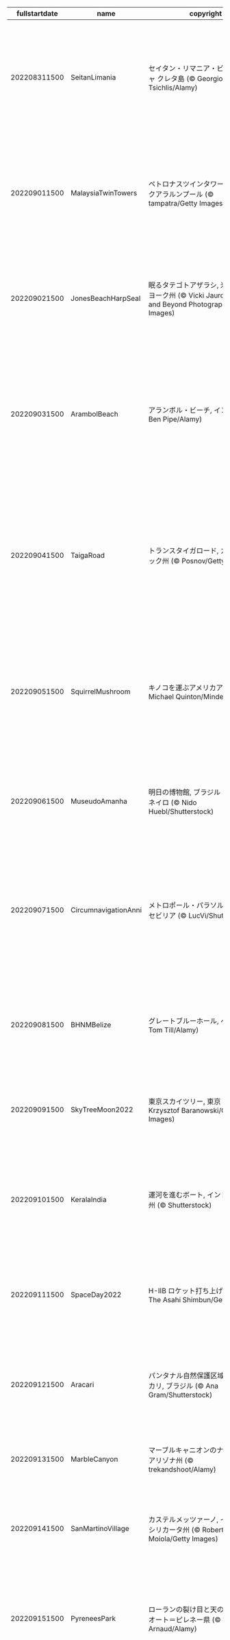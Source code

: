 |fullstartdate|name|copyright|title|image|
|--|--|--|--|--|
202208311500|SeitanLimania|セイタン・リマニア・ビーチ, ギリシャ クレタ島 (© Georgios Tsichlis/Alamy)|クレタ島の隠れ家ビーチ|![](/ja-JP/2022/09/202208311500SeitanLimania.jpg)|
202209011500|MalaysiaTwinTowers|ペトロナスツインタワー, マレーシア クアラルンプール (© tampatra/Getty Images)|マレーシアの双子タワー|![](/ja-JP/2022/09/202209011500MalaysiaTwinTowers.jpg)|
202209021500|JonesBeachHarpSeal|眠るタテゴトアザラシ, 米国 ニューヨーク州  (© Vicki Jauron, Babylon and Beyond Photography/Getty Images)|今日は秋の睡眠の日|![](/ja-JP/2022/09/202209021500JonesBeachHarpSeal.jpg)|
202209031500|ArambolBeach|アランボル・ビーチ, インド ゴア (© Ben Pipe/Alamy)|インド、ゴアのビーチリゾート|![](/ja-JP/2022/09/202209031500ArambolBeach.jpg)|
202209041500|TaigaRoad|トランスタイガロード, カナダ ケベック州 (© Posnov/Getty Images)|カナダのトランスタイガロード|![](/ja-JP/2022/09/202209041500TaigaRoad.jpg)|
202209051500|SquirrelMushroom|キノコを運ぶアメリカアカリス  (© Michael Quinton/Minden Pictures)|キノコを運ぶアメリカアカリス|![](/ja-JP/2022/09/202209051500SquirrelMushroom.jpg)|
202209061500|MuseudoAmanha|明日の博物館, ブラジル リオデジャネイロ (© Nido Huebl/Shutterstock)|ブラジル独立 200 周年|![](/ja-JP/2022/09/202209061500MuseudoAmanha.jpg)|
202209071500|CircumnavigationAnni|メトロポール・パラソル, スペイン セビリア (© LucVi/Shutterstock)|マゼランの世界周航 500 周年|![](/ja-JP/2022/09/202209071500CircumnavigationAnni.jpg)|
202209081500|BHNMBelize|グレートブルーホール, ベリーズ (© Tom Till/Alamy)|グレートブルーホール|![](/ja-JP/2022/09/202209081500BHNMBelize.jpg)|
202209091500|SkyTreeMoon2022|東京スカイツリー, 東京 墨田区 (© Krzysztof Baranowski/Getty Images)|今日は十五夜|![](/ja-JP/2022/09/202209091500SkyTreeMoon2022.jpg)|
202209101500|KeralaIndia|運河を進むボート, インド ケーララ州 (© Shutterstock)|バックウォータークルーズ|![](/ja-JP/2022/09/202209101500KeralaIndia.jpg)|
202209111500|SpaceDay2022|H-IIB ロケット打ち上げ, 鹿児島 (© The Asahi Shimbun/Getty Images)|今日は宇宙の日|![](/ja-JP/2022/09/202209111500SpaceDay2022.jpg)|
202209121500|Aracari|パンタナル自然保護区域の栗耳アラカリ, ブラジル (© Ana Gram/Shutterstock)|生物の楽園パンタナル|![](/ja-JP/2022/09/202209121500Aracari.jpg)|
202209131500|MarbleCanyon|マーブルキャニオンのナバホ橋, 米国 アリゾナ州 (© trekandshoot/Alamy)|ナバホ橋|![](/ja-JP/2022/09/202209131500MarbleCanyon.jpg)|
202209141500|SanMartinoVillage|カステルメッツァーノ, イタリア バシリカータ州 (© Roberto Moiola/Getty Images)|カステルメッツァーノ|![](/ja-JP/2022/09/202209141500SanMartinoVillage.jpg)|
202209151500|PyreneesPark|ローランの裂け目と天の川, フランス オート＝ピレネー県 (© SPANI Arnaud/Alamy)|ローランの裂け目|![](/ja-JP/2022/09/202209151500PyreneesPark.jpg)|
202209161500|Wellenflug|オクトーバーフェスト, ドイツ ミュンヘン (© Karl-Josef Hildenbrand/Getty Images)|ドイツのオクトーバーフェスト|![](/ja-JP/2022/09/202209161500Wellenflug.jpg)|
202209171500|ArashiyamaBamboo|竹林の小径, 京都 嵐山 (© Razvan Ciuca/Getty Images)|今日は世界竹の日|![](/ja-JP/2022/09/202209171500ArashiyamaBamboo.jpg)|
202209181500|OldOwl2022|樹木に溶け込むフクロウ (© Shin Yoshino/Minden)|今日は敬老の日|![](/ja-JP/2022/09/202209181500OldOwl2022.jpg)|
202209191500|SitkaOtters|ラッコの群れ, 米国 アラスカ州 (© Robert Harding/Offset/Shutterstock)|今週はラッコ啓蒙週間|![](/ja-JP/2022/09/202209191500SitkaOtters.jpg)|
202209201500|PWPeaceDoves|”Peace Doves” ピーター・ウォーカー,  イギリス リヴァプール (© PAUL ELLIS/AFP via Getty Images)|今日は国際平和デー|![](/ja-JP/2022/09/202209201500PWPeaceDoves.jpg)|
202209211500|RhinocerosUnicornis|インドサイ, インド アッサム州 (© Robert Harding World Imagery/Shutterstock)|今日は世界サイの日|![](/ja-JP/2022/09/202209211500RhinocerosUnicornis.jpg)|
202209221500|LastDollarRoad|アスペンの紅葉 ラストダラーロード, 米国 コロラド州 (© Grant Ordelheide/Tandem Stills + Motion)|今日は秋分の日|![](/ja-JP/2022/09/202209221500LastDollarRoad.jpg)|
202209231500|DarkSkyAcadia|アーカディア国立公園の夜空に架かる天の川, 米国 メイン州 (© Harry Collins/Getty Images)|アーカディア国立公園|![](/ja-JP/2022/09/202209231500DarkSkyAcadia.jpg)|
202209241500|AmazonMangroves|空から見たベレン, ブラジル (© Curioso.Photography/Shutterstock)|今日は世界川の日|![](/ja-JP/2022/09/202209241500AmazonMangroves.jpg)|
202209251500|SusitnaRiver|スシトナ川、カリブーのカップル, 米国 アラスカ州 (© Tim Plowden/Alamy)|スシトナ川|![](/ja-JP/2022/09/202209251500SusitnaRiver.jpg)|
202209261500|YellowstoneUGB|イエローストーン国立公園, 米国 (© Ray Urner/Tandem Stills + Motion)|イエローストーン国立公園|![](/ja-JP/2022/09/202209261500YellowstoneUGB.jpg)|
202209271500|FosterCoveredBridge|フォスターの屋根付き橋, 米国 バーモント州 (© Alan Majchrowicz/Getty Images)|フォスターの屋根付き橋|![](/ja-JP/2022/09/202209271500FosterCoveredBridge.jpg)|
202209281500|InfiniD|世界ウェアラブルアートショー, ニュージーランド ウェリントン (© Hagen Hopkins/Getty Images for World of WearableArt)|世界ウェアラブルアートショー|![](/ja-JP/2022/09/202209281500InfiniD.jpg)|
202209291500|EubalaenaAustralis|バルデス半島沖のミナミセミクジラ, アルゼンチン (© Gabriel Rojo/Minden Pictures)|ミナミセミクジラの移動|![](/ja-JP/2022/09/202209291500EubalaenaAustralis.jpg)|

